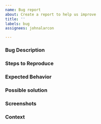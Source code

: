 ```yaml
---
name: Bug report
about: Create a report to help us improve
title: ''
labels: bug
assignees: johnalarcon

---
```


### Bug Description

### Steps to Reproduce

### Expected Behavior

### Possible solution

### Screenshots

### Context
